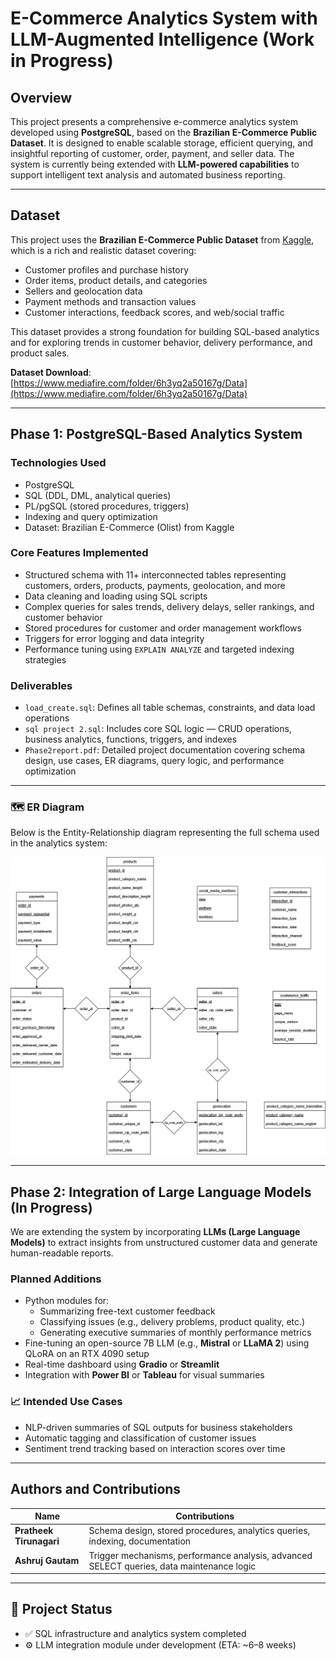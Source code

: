 #  E-Commerce Analytics System with LLM-Augmented Intelligence (Work in Progress)

## Overview

This project presents a comprehensive e-commerce analytics system developed using **PostgreSQL**, based on the **Brazilian E-Commerce Public Dataset**. It is designed to enable scalable storage, efficient querying, and insightful reporting of customer, order, payment, and seller data. The system is currently being extended with **LLM-powered capabilities** to support intelligent text analysis and automated business reporting.

---

##  Dataset

This project uses the **Brazilian E-Commerce Public Dataset** from [Kaggle](https://www.kaggle.com/datasets/olistbr/brazilian-ecommerce), which is a rich and realistic dataset covering:

- Customer profiles and purchase history  
- Order items, product details, and categories  
- Sellers and geolocation data  
- Payment methods and transaction values  
- Customer interactions, feedback scores, and web/social traffic

This dataset provides a strong foundation for building SQL-based analytics and for exploring trends in customer behavior, delivery performance, and product sales.

 **Dataset Download**:  
[https://www.mediafire.com/folder/6h3yq2a50167g/Data](https://www.mediafire.com/folder/6h3yq2a50167g/Data)

---

## Phase 1: PostgreSQL-Based Analytics System

###  Technologies Used
- PostgreSQL
- SQL (DDL, DML, analytical queries)
- PL/pgSQL (stored procedures, triggers)
- Indexing and query optimization
- Dataset: Brazilian E-Commerce (Olist) from Kaggle

###  Core Features Implemented
- Structured schema with 11+ interconnected tables representing customers, orders, products, payments, geolocation, and more
- Data cleaning and loading using SQL scripts
- Complex queries for sales trends, delivery delays, seller rankings, and customer behavior
- Stored procedures for customer and order management workflows
- Triggers for error logging and data integrity
- Performance tuning using `EXPLAIN ANALYZE` and targeted indexing strategies

###  Deliverables
- `load_create.sql`: Defines all table schemas, constraints, and data load operations
- `sql project 2.sql`: Includes core SQL logic — CRUD operations, business analytics, functions, triggers, and indexes
- `Phase2report.pdf`: Detailed project documentation covering schema design, use cases, ER diagrams, query logic, and performance optimization

---

### 🗺 ER Diagram

Below is the Entity-Relationship diagram representing the full schema used in the analytics system:

![ER Diagram](er_diagram.png)

---

## Phase 2: Integration of Large Language Models (In Progress)

We are extending the system by incorporating **LLMs (Large Language Models)** to extract insights from unstructured customer data and generate human-readable reports.

###  Planned Additions
- Python modules for:
  - Summarizing free-text customer feedback
  - Classifying issues (e.g., delivery problems, product quality, etc.)
  - Generating executive summaries of monthly performance metrics
- Fine-tuning an open-source 7B LLM (e.g., **Mistral** or **LLaMA 2**) using QLoRA on an RTX 4090 setup
- Real-time dashboard using **Gradio** or **Streamlit**
- Integration with **Power BI** or **Tableau** for visual summaries

### 📈 Intended Use Cases
- NLP-driven summaries of SQL outputs for business stakeholders
- Automatic tagging and classification of customer issues
- Sentiment trend tracking based on interaction scores over time

---

##  Authors and Contributions

| Name                | Contributions                                                                 |
|---------------------|------------------------------------------------------------------------------|
| **Pratheek Tirunagari** | Schema design, stored procedures, analytics queries, indexing, documentation |
| **Ashruj Gautam**       | Trigger mechanisms, performance analysis, advanced SELECT queries, data maintenance logic |

---

## 📌 Project Status

- ✅ SQL infrastructure and analytics system completed  
- ⚙️ LLM integration module under development (ETA: ~6–8 weeks)  
